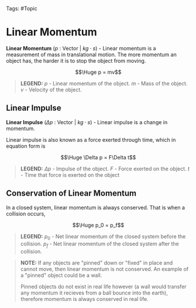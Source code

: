Tags: #Topic

# Linear Momentum

**Linear Momentum** ($p$ : Vector | $kg \cdot s$) - Linear momentum is a measurement of mass in translational motion. The more momentum an object has, the harder it is to stop the object from moving.

$$\Huge p = mv$$

> **LEGEND:**
> $p$ - Linear momentum of the object.
> $m$ - Mass of the object.
> $v$ - Velocity of the object.


## Linear Impulse

**Linear Impulse** ($\Delta p$ : Vector | $kg \cdot s$) - Linear impulse is a change in momentum.

Linear impulse is also known as a force exerted through time, which in equation form is

$$\Huge \Delta p = F\Delta t$$

> **LEGEND:**
> $\Delta p$ - Impulse of the object.
> $F$ - Force exerted on the object.
> $t$ - Time that force is exerted on the object

## Conservation of Linear Momentum

In a closed system, linear momentum is always conserved. That is when a collision occurs,

$$\Huge p_0 = p_f$$

> **LEGEND:**
> $p_0$ - Net linear momentum of the closed system before the collision.
> $p_f$ - Net linear momentum of the closed system after the collision.

> **NOTE:**
> If any objects are "pinned" down or "fixed" in place and cannot move, then linear momentum is not conserved. An example of a "pinned" object could be a wall.
> 
> Pinned objects do not exist in real life however (a wall would transfer any momentum it recieves from a ball bounce into the earth), therefore momentum is always conserved in real life.